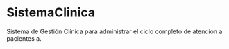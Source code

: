 # SistemaClinica
Sistema de Gestión Clínica para administrar el ciclo completo de atención a pacientes a.
